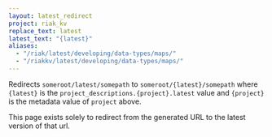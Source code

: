 ```yaml
---
layout: latest_redirect
project: riak_kv
replace_text: latest
latest_text: "{latest}"
aliases:
  - "/riak/latest/developing/data-types/maps/"
  - "/riakkv/latest/developing/data-types/maps/"
---
```


Redirects `someroot/latest/somepath` to `someroot/{latest}/somepath` 
where `{latest}` is the `project_descriptions.{project}.latest` value
and `{project}` is the metadata value of `project` above.

This page exists solely to redirect from the generated URL to the latest version of
that url.


